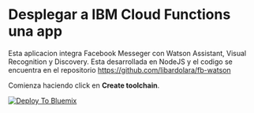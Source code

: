 # Desplegar a IBM Cloud Functions una app

Esta aplicacion integra Facebook Messeger con Watson Assistant, Visual Recognition y Discovery. Esta desarrollada en NodeJS y el codigo se encuentra en el repositorio https://github.com/libardolara/fb-watson

Comienza haciendo click en **Create toolchain**.

[![Deploy To Bluemix](https://console.bluemix.net/devops/graphics/create_toolchain_button.png)](https://console.bluemix.net/devops/setup/deploy/?repository=https%3A//github.com/libardolara/fb-watson-toolchain)



